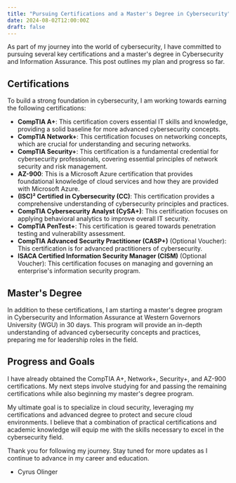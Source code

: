 ```yaml
---
title: "Pursuing Certifications and a Master's Degree in Cybersecurity"
date: 2024-08-02T12:00:00Z
draft: false
---
```


As part of my journey into the world of cybersecurity, I have committed to pursuing several key certifications and a master's degree in Cybersecurity and Information Assurance. This post outlines my plan and progress so far.

## Certifications

To build a strong foundation in cybersecurity, I am working towards earning the following certifications:

- **CompTIA A+**: This certification covers essential IT skills and knowledge, providing a solid baseline for more advanced cybersecurity concepts.
- **CompTIA Network+**: This certification focuses on networking concepts, which are crucial for understanding and securing networks.
- **CompTIA Security+**: This certification is a fundamental credential for cybersecurity professionals, covering essential principles of network security and risk management.
- **AZ-900**: This is a Microsoft Azure certification that provides foundational knowledge of cloud services and how they are provided with Microsoft Azure.
- **(ISC)² Certified in Cybersecurity (CC)**: This certification provides a comprehensive understanding of cybersecurity principles and practices.
- **CompTIA Cybersecurity Analyst (CySA+)**: This certification focuses on applying behavioral analytics to improve overall IT security.
- **CompTIA PenTest+**: This certification is geared towards penetration testing and vulnerability assessment.
- **CompTIA Advanced Security Practitioner (CASP+)** (Optional Voucher): This certification is for advanced practitioners of cybersecurity.
- **ISACA Certified Information Security Manager (CISM)** (Optional Voucher): This certification focuses on managing and governing an enterprise's information security program.

## Master's Degree

In addition to these certifications, I am starting a master's degree program in Cybersecurity and Information Assurance at Western Governors University (WGU) in 30 days. This program will provide an in-depth understanding of advanced cybersecurity concepts and practices, preparing me for leadership roles in the field.

## Progress and Goals

I have already obtained the CompTIA A+, Network+, Security+, and AZ-900 certifications. My next steps involve studying for and passing the remaining certifications while also beginning my master's degree program.

My ultimate goal is to specialize in cloud security, leveraging my certifications and advanced degree to protect and secure cloud environments. I believe that a combination of practical certifications and academic knowledge will equip me with the skills necessary to excel in the cybersecurity field.

Thank you for following my journey. Stay tuned for more updates as I continue to advance in my career and education.

- Cyrus Olinger

